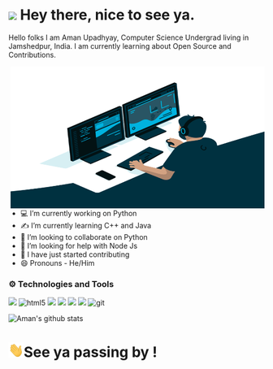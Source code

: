 <h1><img src="https://emojis.slackmojis.com/emojis/images/1531849430/4246/blob-sunglasses.gif?1531849430" width="30"/> Hey there, nice to see ya.</h1>



<!--
**AmanUpadhyay8/AmanUpadhyay8** is a ✨ _special_ ✨ repository because its `README.md` (this file) appears on your GitHub profile. -->

 Hello folks I am Aman Upadhyay, Computer Science Undergrad living in Jamshedpur, India. I am currently learning about
 Open Source and Contributions.

 <img align="right" alt="GIF" src="https://raw.githubusercontent.com/AmanUpadhyay8/AmanUpadhyay8/main/code.gif" width="500" height="280" />

- 💻 I’m currently working on Python                                                
- ✍ I’m currently learning C++ and Java
- 🤩 I’m looking to collaborate on Python
- 🤔 I’m looking for help with Node Js
- 🥳 I have just started contributing
- 😄 Pronouns - He/Him

### ⚙ Technologies and Tools

![](https://img.shields.io/badge/Code-Python-informational?style=flat&logo=python&logoColor=white&color=2bbc8a)
<img alt="html5" src="https://img.shields.io/badge/-HTML5-E34F26?style=flat-square&logo=html5&logoColor=white" />
![](https://img.shields.io/badge/Code-CSS-blue)
![](https://img.shields.io/badge/Code-C%2B%2B-blue)
![](https://img.shields.io/badge/Code-Java-orange)
![](https://img.shields.io/badge/Editor-VS%20Code-blue)
<img alt="git" src="https://img.shields.io/badge/-Git-F05032?style=flat-square&logo=git&logoColor=white" />

![Aman's github stats](https://github-readme-stats.vercel.app/api?username=AmanUpadhyay8&show_icons=true&theme=radical)



<h1> <img src="https://raw.githubusercontent.com/AmanUpadhyay8/AmanUpadhyay8/main/wave.gif" width="30px"/>See ya passing by !</h1>
